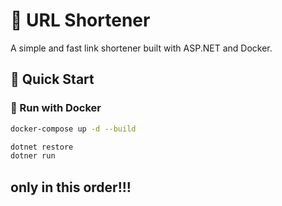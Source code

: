 # 🔗 URL Shortener

A simple and fast link shortener built with ASP.NET and Docker.

## 🚀 Quick Start

### 🐳 Run with Docker

```bash
docker-compose up -d --build

dotnet restore
dotner run
```
## only in this order!!!